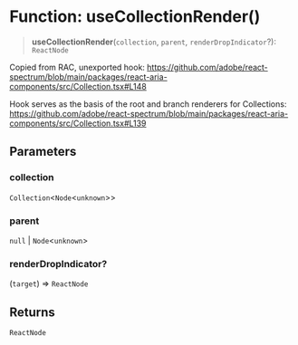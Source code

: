 # Function: useCollectionRender()

> **useCollectionRender**(`collection`, `parent`, `renderDropIndicator`?): `ReactNode`

Copied from RAC, unexported hook: https://github.com/adobe/react-spectrum/blob/main/packages/react-aria-components/src/Collection.tsx#L148

Hook serves as the basis of the root and branch renderers for Collections: https://github.com/adobe/react-spectrum/blob/main/packages/react-aria-components/src/Collection.tsx#L139

## Parameters

### collection

`Collection`\<`Node`\<`unknown`\>\>

### parent

`null` | `Node`\<`unknown`\>

### renderDropIndicator?

(`target`) => `ReactNode`

## Returns

`ReactNode`
